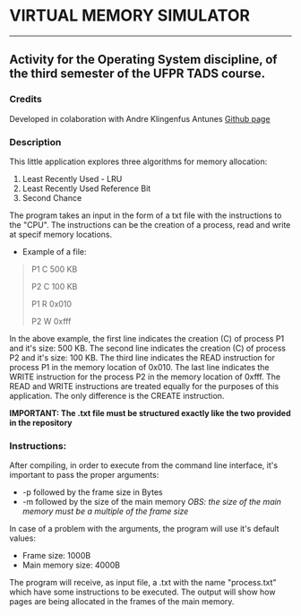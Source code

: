 # VIRTUAL MEMORY SIMULATOR
---
## Activity for the Operating System discipline, of the third semester of the UFPR TADS course.

### Credits
Developed in colaboration with Andre Klingenfus Antunes [Github page](https://github.com/andrekantunes)

### Description
This little application explores three algorithms for memory allocation:
1. Least Recently Used - LRU
2. Least Recently Used Reference Bit
3. Second Chance

The program takes an input in the form of a txt file with the instructions to the "CPU". The instructions can be the creation of a process, read and write at specif memory locations.
- Example of a file:
> P1 C 500 KB
>
> P2 C 100 KB
>
> P1 R 0x010
>
> P2 W 0xfff

In the above example, the first line indicates the creation (C) of process P1 and it's size: 500 KB. The second line indicates the creation (C) of process P2 and it's size: 100 KB. The third line indicates the READ instruction for process P1 in the memory location of 0x010. The last line indicates the WRITE instruction for the process P2 in the memory location of 0xfff.
The READ and WRITE instructions are treated equally for the purposes of this application. The only difference is the CREATE instruction.

**IMPORTANT: The .txt file must be structured exactly like the two provided in the repository**

### Instructions:

After compiling, in order to execute from the command line interface, it's important to pass the proper arguments:

- -p followed by the frame size in Bytes
- -m followed by the size of the main memory
*OBS: the size of the main memory must be a multiple of the frame size* 

In case of a problem with the arguments, the program will use it's default values:
- Frame size: 1000B
- Main memory size: 4000B

The program will receive, as input file, a .txt with the name "process.txt" which have some instructions to be executed.
The output will show how pages are being allocated in the frames of the main memory.


